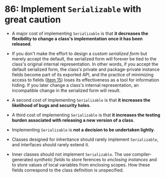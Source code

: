 # 86: Implement `Serializable` with great caution

* A major cost of implementing `Serializable` is that **it decreases the flexibility to change a class's implementation once it has been released**.

* If you don't make the effort to design a *custom serialized form* but merely accept the default, the serialized form will forever be tied to the class's original internal representation. In other words, if you accept the default serialized form, the class's private and package-private instance fields become part of its exported API, and the practice of minimizing access to fields ([Item 15](../15)) loses its effectiveness as a tool for information hiding. If you later change a class's internal representation, an incompatible change in the serialized form will result.

* A second cost of implementing `Serializable` is that **it increases the likelihood of bugs and security holes**.

* A third cost of implementing `Serializable` is that **it increases the testing burden associated with releasing a new version of a class**.

* Implementing `Serializable` is **not a decision to be undertaken lightly**.

* Classes designed for inheritance should rarely implement `Serializable`, and interfaces should rarely extend it.

* Inner classes should not implement `Serializable`. The use compiler-generated *synthetic fields* to store ferences to *enclosing instances* and to store values of local variables from enclosing scopes. How these fields correspond to the class definition is unspecified.

